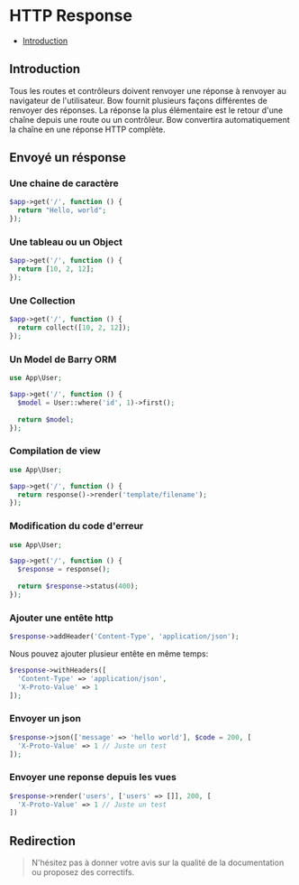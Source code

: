# HTTP Response

- [Introduction](#introduction)

## Introduction

Tous les routes et contrôleurs doivent renvoyer une réponse à renvoyer au navigateur de l'utilisateur. Bow fournit plusieurs façons différentes de renvoyer des réponses. La réponse la plus élémentaire est le retour d'une chaîne depuis une route ou un contrôleur. Bow convertira automatiquement la chaîne en une réponse HTTP complète.

## Envoyé un résponse

### Une chaine de caractère

```php
$app->get('/', function () {
  return "Hello, world";
});
```

### Une tableau ou un Object

```php
$app->get('/', function () {
  return [10, 2, 12];
});
```

### Une Collection

```php
$app->get('/', function () {
  return collect([10, 2, 12]);
});
```

### Un Model de Barry ORM

```php
use App\User;

$app->get('/', function () {
  $model = User::where('id', 1)->first();
  
  return $model;
});
```

### Compilation de view

```php
use App\User;

$app->get('/', function () {
  return response()->render('template/filename');
});
```

### Modification du code d'erreur

```php
use App\User;

$app->get('/', function () {
  $response = response();
  
  return $response->status(400);
});
```

### Ajouter une entête http

```php
$response->addHeader('Content-Type', 'application/json');
```

Nous pouvez ajouter plusieur entête en même temps:

```php
$response->withHeaders([
  'Content-Type' => 'application/json',
  'X-Proto-Value' => 1
]);
```

### Envoyer un json

```php
$response->json(['message' => 'hello world'], $code = 200, [
  'X-Proto-Value' => 1 // Juste un test
]);
```

### Envoyer une reponse depuis les vues

```php
$response->render('users', ['users' => []], 200, [
  'X-Proto-Value' => 1 // Juste un test
])
```

## Redirection

> N'hésitez pas à donner votre avis sur la qualité de la documentation ou proposez des correctifs.